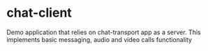 # chat-client

Demo application that relies on chat-transport app as a server.
This implements basic messaging, audio and video calls functionality